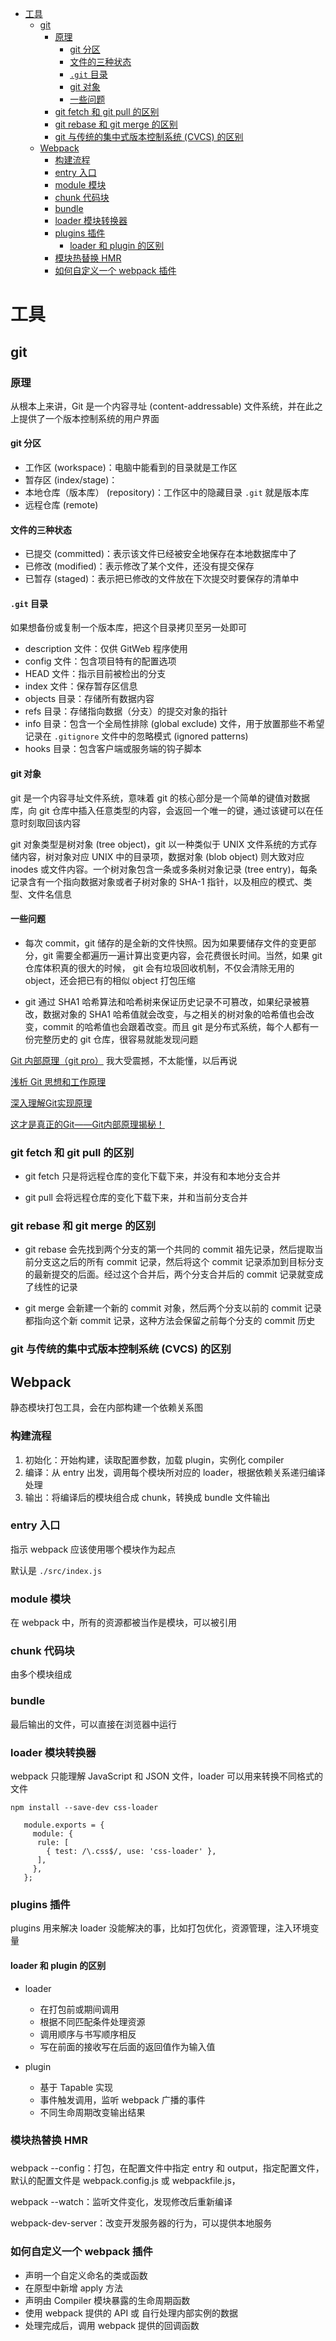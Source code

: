 - [工具](#工具)
  - [git](#git)
    - [原理](#原理)
      - [git 分区](#git-分区)
      - [文件的三种状态](#文件的三种状态)
      - [`.git` 目录](#git-目录)
      - [git 对象](#git-对象)
      - [一些问题](#一些问题)
    - [git fetch 和 git pull 的区别](#git-fetch-和-git-pull-的区别)
    - [git rebase 和 git merge 的区别](#git-rebase-和-git-merge-的区别)
    - [git 与传统的集中式版本控制系统 (CVCS) 的区别](#git-与传统的集中式版本控制系统-cvcs-的区别)
  - [Webpack](#webpack)
    - [构建流程](#构建流程)
    - [entry 入口](#entry-入口)
    - [module 模块](#module-模块)
    - [chunk 代码块](#chunk-代码块)
    - [bundle](#bundle)
    - [loader 模块转换器](#loader-模块转换器)
    - [plugins 插件](#plugins-插件)
      - [loader 和 plugin 的区别](#loader-和-plugin-的区别)
    - [模块热替换 HMR](#模块热替换-hmr)
    - [如何自定义一个 webpack 插件](#如何自定义一个-webpack-插件)


# 工具

## git

### 原理

从根本上来讲，Git 是一个内容寻址 (content-addressable) 文件系统，并在此之上提供了一个版本控制系统的用户界面

#### git 分区

- 工作区 (workspace)：电脑中能看到的目录就是工作区
- 暂存区 (index/stage)：
- 本地仓库（版本库） (repository)：工作区中的隐藏目录 `.git` 就是版本库
- 远程仓库 (remote)

#### 文件的三种状态

- 已提交 (committed)：表示该文件已经被安全地保存在本地数据库中了
- 已修改 (modified)：表示修改了某个文件，还没有提交保存
- 已暂存 (staged)：表示把已修改的文件放在下次提交时要保存的清单中

#### `.git` 目录

如果想备份或复制一个版本库，把这个目录拷贝至另一处即可

- description 文件：仅供 GitWeb 程序使用
- config 文件：包含项目特有的配置选项
- HEAD 文件：指示目前被检出的分支
- index 文件：保存暂存区信息
- objects 目录：存储所有数据内容
- refs 目录：存储指向数据（分支）的提交对象的指针
- info 目录：包含一个全局性排除 (global exclude) 文件，用于放置那些不希望记录在 `.gitignore` 文件中的忽略模式 (ignored patterns)
- hooks 目录：包含客户端或服务端的钩子脚本

#### git 对象

git 是一个内容寻址文件系统，意味着 git 的核心部分是一个简单的键值对数据库，向 git 仓库中插入任意类型的内容，会返回一个唯一的键，通过该键可以在任意时刻取回该内容

git 对象类型是树对象 (tree object)，git 以一种类似于 UNIX 文件系统的方式存储内容，树对象对应 UNIX 中的目录项，数据对象 (blob object) 则大致对应 inodes 或文件内容。一个树对象包含一条或多条树对象记录 (tree entry)，每条记录含有一个指向数据对象或者子树对象的 SHA-1 指针，以及相应的模式、类型、文件名信息

#### 一些问题

- 每次 commit，git 储存的是全新的文件快照。因为如果要储存文件的变更部分，git 需要全都遍历一遍计算出变更内容，会花费很长时间。当然，如果 git 仓库体积真的很大的时候， git 会有垃圾回收机制，不仅会清除无用的 object，还会把已有的相似 object 打包压缩

- git 通过 SHA1 哈希算法和哈希树来保证历史记录不可篡改，如果纪录被篡改，数据对象的 SHA1 哈希值就会改变，与之相关的树对象的哈希值也会改变，commit 的哈希值也会跟着改变。而且 git 是分布式系统，每个人都有一份完整历史的 git 仓库，很容易就能发现问题

[ Git 内部原理（git pro）](https://git-scm.com/book/zh/v2/Git-%E5%86%85%E9%83%A8%E5%8E%9F%E7%90%86-%E5%BA%95%E5%B1%82%E5%91%BD%E4%BB%A4%E4%B8%8E%E4%B8%8A%E5%B1%82%E5%91%BD%E4%BB%A4) 我大受震撼，不太能懂，以后再说

[浅析 Git 思想和工作原理](https://www.jianshu.com/p/619122f8747b)

[深入理解Git实现原理](https://zhuanlan.zhihu.com/p/45510461)

[这才是真正的Git——Git内部原理揭秘！](https://www.jiqizhixin.com/articles/2019-12-20)

### git fetch 和 git pull 的区别

- git fetch 只是将远程仓库的变化下载下来，并没有和本地分支合并

- git pull 会将远程仓库的变化下载下来，并和当前分支合并

### git rebase 和 git merge 的区别

- git rebase 会先找到两个分支的第一个共同的 commit 祖先记录，然后提取当前分支这之后的所有 commit 记录，然后将这个 commit 记录添加到目标分支的最新提交的后面。经过这个合并后，两个分支合并后的 commit 记录就变成了线性的记录

- git merge 会新建一个新的 commit 对象，然后两个分支以前的 commit 记录都指向这个新 commit 记录，这种方法会保留之前每个分支的 commit 历史

### git 与传统的集中式版本控制系统 (CVCS) 的区别

## Webpack 

静态模块打包工具，会在内部构建一个依赖关系图

### 构建流程

1. 初始化：开始构建，读取配置参数，加载 plugin，实例化 compiler
2. 编译：从 entry 出发，调用每个模块所对应的 loader，根据依赖关系递归编译处理
3. 输出：将编译后的模块组合成 chunk，转换成 bundle 文件输出

### entry 入口

指示 webpack 应该使用哪个模块作为起点

默认是 `./src/index.js`

### module 模块

在 webpack 中，所有的资源都被当作是模块，可以被引用

### chunk 代码块

由多个模块组成

### bundle 

最后输出的文件，可以直接在浏览器中运行

### loader 模块转换器

webpack 只能理解 JavaScript 和 JSON 文件，loader 可以用来转换不同格式的文件

`npm install --save-dev css-loader`

```
   module.exports = {
     module: {
      rule: [
        { test: /\.css$/, use: 'css-loader' },
      ],
     },
   };
```
### plugins 插件

plugins 用来解决 loader 没能解决的事，比如打包优化，资源管理，注入环境变量

#### loader 和 plugin 的区别

- loader
  - 在打包前或期间调用
  - 根据不同匹配条件处理资源
  - 调用顺序与书写顺序相反
  - 写在前面的接收写在后面的返回值作为输入值

- plugin
  - 基于 Tapable 实现
  - 事件触发调用，监听 webpack 广播的事件
  - 不同生命周期改变输出结果


### 模块热替换 HMR


###

webpack --config：打包，在配置文件中指定 entry 和 output，指定配置文件，默认的配置文件是 webpack.config.js 或 webpackfile.js，

webpack --watch：监听文件变化，发现修改后重新编译

webpack-dev-server：改变开发服务器的行为，可以提供本地服务


### 如何自定义一个 webpack 插件

- 声明一个自定义命名的类或函数
- 在原型中新增 apply 方法
- 声明由 Compiler 模块暴露的生命周期函数
- 使用 webpack 提供的 API 或 自行处理内部实例的数据
- 处理完成后，调用 webpack 提供的回调函数



